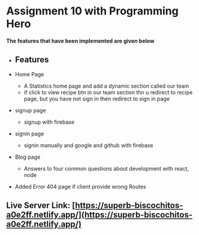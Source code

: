 # Assignment 10 with Programming Hero

#### The features that have been implemented are given below

* Features
  - 

* Home Page
  - A Statistics home page and add a dynamic section called  our team
  - if click to view recipe btn in our team section thn u redirect to recipe page, but you have not sign in then redirect to sign in page


* signup page
  - signup with firebase 

* signin page
  - signin manually and google and github with firebase 

* Blog page
  - Answers to four common questions about development with react, node

* Added Error 404 page if client provide wrong Routes

## Live Server Link: [https://superb-biscochitos-a0e2ff.netlify.app/](https://superb-biscochitos-a0e2ff.netlify.app/)